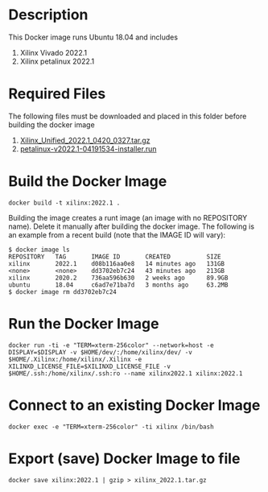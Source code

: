 # Description
This Docker image runs Ubuntu 18.04 and includes
1. Xilinx Vivado 2022.1
2. Xilinx petalinux 2022.1

# Required Files
The following files must be downloaded and placed in this folder before building the docker image
1. [Xilinx_Unified_2022.1_0420_0327.tar.gz](https://www.xilinx.com/member/forms/download/xef.html?filename=Xilinx_Unified_2022.1_0420_0327.tar.gz)
2. [petalinux-v2022.1-04191534-installer.run](https://www.xilinx.com/member/forms/download/xef.html?filename=petalinux-v2022.1-04191534-installer.run)

# Build the Docker Image
```console
docker build -t xilinx:2022.1 .
```

Building the image creates a runt image (an image with no REPOSITORY name). Delete it manually after building the docker image. The following is an example from a recent build (note that the IMAGE ID will vary):
```console
$ docker image ls
REPOSITORY   TAG       IMAGE ID       CREATED          SIZE
xilinx       2022.1    d08b116aa0e8   14 minutes ago   131GB
<none>       <none>    dd3702eb7c24   43 minutes ago   213GB
xilinx       2020.2    736aa596b630   2 weeks ago      89.9GB
ubuntu       18.04     c6ad7e71ba7d   3 months ago     63.2MB
$ docker image rm dd3702eb7c24

```

# Run the Docker Image
```console
docker run -ti -e "TERM=xterm-256color" --network=host -e DISPLAY=$DISPLAY -v $HOME/dev/:/home/xilinx/dev/ -v $HOME/.Xilinx:/home/xilinx/.Xilinx -e XILINXD_LICENSE_FILE=$XILINXD_LICENSE_FILE -v $HOME/.ssh:/home/xilinx/.ssh:ro --name xilinx2022.1 xilinx:2022.1
```

# Connect to an existing Docker Image
```console
docker exec -e "TERM=xterm-256color" -ti xilinx /bin/bash
```

# Export (save) Docker Image to file
```console
docker save xilinx:2022.1 | gzip > xilinx_2022.1.tar.gz
```
